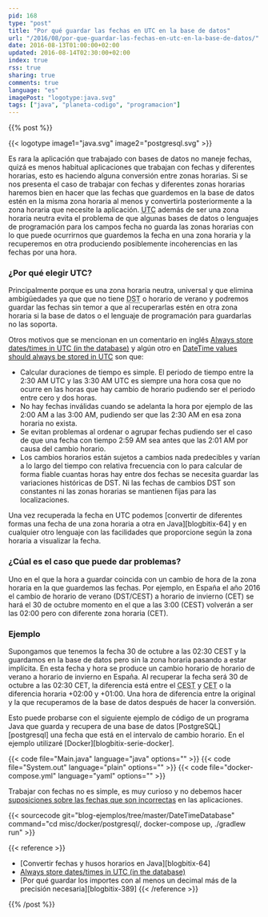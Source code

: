 ```yaml
---
pid: 168
type: "post"
title: "Por qué guardar las fechas en UTC en la base de datos"
url: "/2016/08/por-que-guardar-las-fechas-en-utc-en-la-base-de-datos/"
date: 2016-08-13T01:00:00+02:00
updated: 2016-08-14T02:30:00+02:00
index: true
rss: true
sharing: true
comments: true
language: "es"
imagePost: "logotype:java.svg"
tags: ["java", "planeta-codigo", "programacion"]
---
```


{{% post %}}

{{< logotype image1="java.svg" image2="postgresql.svg" >}}

Es rara la aplicación que trabajado con bases de datos no maneje fechas, quizá es menos habitual aplicaciones que trabajan con fechas y diferentes horarias, esto es haciendo alguna conversión entre zonas horarias. Si se nos presenta el caso de trabajar con fechas y diferentes zonas horarias haremos bien en hacer que las fechas que guardemos en la base de datos estén en la misma zona horaria al menos y convertirla posteriormente a la zona horaria que necesite la aplicación. <abbr title="Coordinated Universal Time">UTC</abbr> además de ser una zona horaria neutra evita el problema de que algunas bases de datos o lenguajes de programación para los campos fecha no guarda las zonas horarias con lo que puede ocurrirnos que guardemos la fecha en una zona horaria y la recuperemos en otra produciendo posiblemente incoherencias en las fechas por una hora.

### ¿Por qué elegir UTC?

Principalmente porque es una zona horaria neutra, universal y que elimina ambigüedades ya que que no tiene <abbr title="Daily Saving Time">DST</abbr> o horario de verano y podremos guardar las fechas sin temor a que al recuperarlas estén en otra zona horaria si la base de datos o el lenguaje de programación para guardarlas no las soporta.

Otros motivos que se mencionan en un comentario en inglés [Always store dates/times in UTC (in the database)](http://ideas.kentico.com/forums/239189-kentico-product-ideas/suggestions/6825844-always-store-dates-times-in-utc-in-the-database) y algún otro en [DateTime values should always be stored in UTC](http://blog.abodit.com/2010/02/datetime-values-should-always-be-stored-in-utc/) son que:

* Calcular duraciones de tiempo es simple. El periodo de tiempo entre la 2:30 AM UTC y las 3:30 AM UTC es siempre una hora cosa que no ocurre en las horas que hay cambio de horario pudiendo ser el periodo entre cero y dos horas.
* No hay fechas inválidas cuando se adelanta la hora por ejemplo de las 2:00 AM a las 3:00 AM, pudiendo ser que las 2:30 AM en esa zona horaria no exista.
* Se evitan problemas al ordenar o agrupar fechas pudiendo ser el caso de que una fecha con tiempo 2:59 AM sea antes que las 2:01 AM por causa del cambio horario.
* Los cambios horarios están sujetos a cambios nada predecibles y varían a lo largo del tiempo con relativa frecuencia con lo para calcular de forma fiable cuantas horas hay entre dos fechas se necesita guardar las variaciones históricas de DST. Ni las fechas de cambios DST son constantes ni las zonas horarias se mantienen fijas para las localizaciones.

Una vez recuperada la fecha en UTC podemos [convertir de diferentes formas una fecha de una zona horaria a otra en Java][blogbitix-64] y en cualquier otro lenguaje con las facilidades que proporcione según la zona horaria a visualizar la fecha.

### ¿Cúal es el caso que puede dar problemas?

Uno en el que la hora a guardar coincida con un cambio de hora de la zona horaria en la que guardemos las fechas. Por ejemplo, en España el año 2016 el cambio de horario de verano (DST/CEST) a horario de invierno (CET) se hará el 30 de octubre momento en el que a las 3:00 (CEST) volverán a ser las 02:00 pero con diferente zona horaria (CET).

### Ejemplo

Supongamos que tenemos la fecha 30 de octubre a las 02:30 CEST y la guardamos en la base de datos pero sin la zona horaria pasando a estar implícita. En esta fecha y hora se produce un cambio horario de horario de verano a horario de invierno en España. Al recuperar la fecha será 30 de octubre a las 02:30 CET, la diferencia está entre el <abbr title="Central European Summer Time">CEST</abbr> y <abbr title="Central European Time">CET</abbr> o la diferencia horaria +02:00 y +01:00. Una hora de diferencia entre la original y la que recuperamos de la base de datos después de hacer la conversión.

Esto puede probarse con el siguiente ejemplo de código de un programa Java que guarda y recupera de una base de datos [PostgreSQL][postgresql] una fecha que está en el intervalo de cambio horario. En el ejemplo utilizaré [Docker][blogbitix-serie-docker].

{{< code file="Main.java" language="java" options="" >}}
{{< code file="System.out" language="plain" options="" >}}
{{< code file="docker-compose.yml" language="yaml" options="" >}}

Trabajar con fechas no es simple, es muy curioso y no debemos hacer [suposiciones sobre las fechas que son incorrectas](http://infiniteundo.com/post/25509354022/more-falsehoods-programmers-believe-about-time) en las aplicaciones.

{{< sourcecode git="blog-ejemplos/tree/master/DateTimeDatabase" command="cd misc/docker/postgresql/, docker-compose up, ./gradlew run" >}}

{{< reference >}}
* [Convertir fechas y husos horarios en Java][blogbitix-64]
* [Always store dates/times in UTC (in the database)](http://ideas.kentico.com/forums/239189-kentico-product-ideas/suggestions/6825844-always-store-dates-times-in-utc-in-the-database)
* [Por qué guardar los importes con al menos un decimal más de la precisión necesaria][blogbitix-389]
{{< /reference >}}

{{% /post %}}
